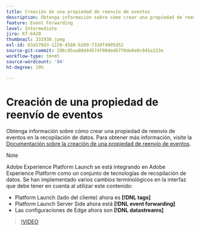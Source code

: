 ```yaml
---
title: Creación de una propiedad de reenvío de eventos
description: Obtenga información sobre cómo crear una propiedad de reenvío de eventos en la recopilación de datos.
feature: Event Forwarding
level: Intermediate
jira: KT-6420
thumbnail: 331938.jpeg
exl-id: 63a578d3-1220-4588-b289-7310f4905d52
source-git-commit: 286c85aa88d44574f00ded67f0de8e0c945a153e
workflow-type: tm+mt
source-wordcount: '94'
ht-degree: 19%

---
```


# Creación de una propiedad de reenvío de eventos

Obtenga información sobre cómo crear una propiedad de reenvío de eventos en la recopilación de datos. Para obtener más información, visite la [Documentación sobre la creación de una propiedad de reenvío de eventos](https://experienceleague.adobe.com/docs/experience-platform/tags/event-forwarding/getting-started.html?lang=es#create-an-event-forwarding-property).

>[!NOTE]
>
>Adobe Experience Platform Launch se está integrando en Adobe Experience Platform como un conjunto de tecnologías de recopilación de datos. Se han implementado varios cambios terminológicos en la interfaz que debe tener en cuenta al utilizar este contenido:
>
> * Platform Launch (lado del cliente) ahora es **[!DNL tags]**
> * Platform Launch Server Side ahora está **[!DNL event forwarding]**
> * Las configuraciones de Edge ahora son **[!DNL datastreams]**

>[!VIDEO](https://video.tv.adobe.com/v/3410365?learn=on&enablevpops&captions=spa)
